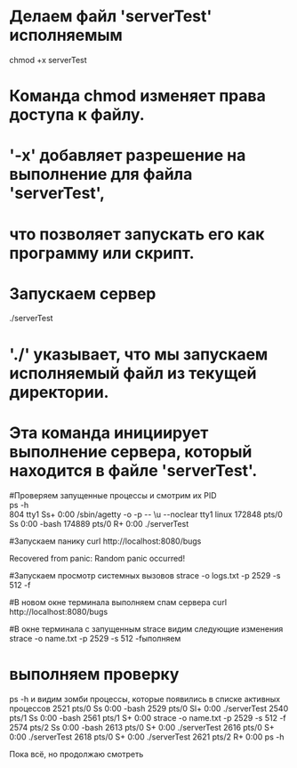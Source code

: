 
# Делаем файл 'serverTest' исполняемым
chmod +x serverTest
# Команда chmod изменяет права доступа к файлу.
# '-x' добавляет разрешение на выполнение для файла 'serverTest',
# что позволяет запускать его как программу или скрипт.

# Запускаем сервер
./serverTest
# './' указывает, что мы запускаем исполняемый файл из текущей директории.
# Эта команда инициирует выполнение сервера, который находится в файле 'serverTest'.
   
#Проверяем запущенные процессы и смотрим их PID   
 ps -h  
    804 tty1     Ss+    0:00 /sbin/agetty -o -p -- \u --noclear tty1 linux
 172848 pts/0    Ss     0:00 -bash
 174889 pts/0    R+     0:00 ./serverTest

#Запускаем панику
curl http://localhost:8080/bugs

Recovered from panic: Random panic occurred!

#Запускаем просмотр системных вызовов
strace -o logs.txt -p 2529 -s 512 -f

#В новом окне терминала выполняем спам сервера 
curl http://localhost:8080/bugs

#В окне терминала  с запущенным strace видим следующие изменения 
 strace -o name.txt -p 2529 -s 512 -fыполняем 
# выполняем проверку
ps -h
и видим зомби процессы, которые появились в списке активных процессов
   2521 pts/0    Ss     0:00 -bash
   2529 pts/0    Sl+    0:00 ./serverTest
   2540 pts/1    Ss     0:00 -bash
   2561 pts/1    S+     0:00 strace -o name.txt -p 2529 -s 512 -f
   2574 pts/2    Ss     0:00 -bash
   2613 pts/0    S+     0:00 ./serverTest
   2616 pts/0    S+     0:00 ./serverTest
   2618 pts/0    S+     0:00 ./serverTest
   2621 pts/2    R+     0:00 ps -h






Пока всё, но продолжаю смотреть